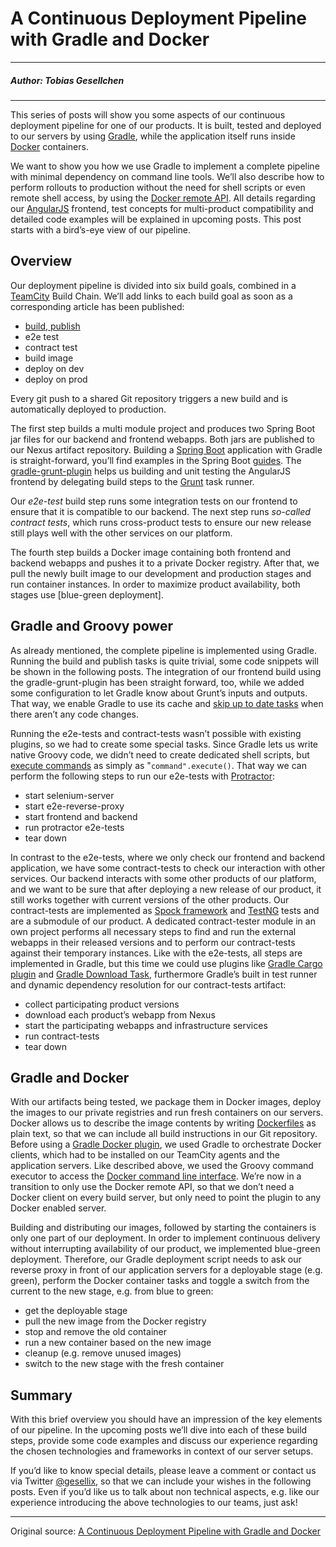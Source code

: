 # A Continuous Deployment Pipeline with Gradle and Docker

---

##### Author: Tobias Gesellchen

---

This series of posts will show you some aspects of our continuous deployment pipeline for one of our products. It is built, tested and deployed to our servers by using [Gradle](http://www.gradle.org/), while the application itself runs inside [Docker](https://www.docker.com/) containers.

We want to show you how we use Gradle to implement a complete pipeline with minimal dependency on command line tools. We’ll also describe how to perform rollouts to production without the need for shell scripts or even remote shell access, by using the [Docker remote API](https://docs.docker.com/reference/api/docker_remote_api/). All details regarding our [AngularJS](https://angularjs.org/) frontend, test concepts for multi-product compatibility and detailed code examples will be explained in upcoming posts. This post starts with a bird’s-eye view of our pipeline.

## Overview

Our deployment pipeline is divided into six build goals, combined in a [TeamCity](http://www.jetbrains.com/teamcity/) Build Chain. We’ll add links to each build goal as soon as a corresponding article has been published:

- [build, publish](http://wp.me/p1E7sK-nG)
- e2e test
- contract test
- build image
- deploy on dev
- deploy on prod

Every git push to a shared Git repository triggers a new build and is automatically deployed to production.

The first step builds a multi module project and produces two Spring Boot jar files for our backend and frontend webapps. Both jars are published to our Nexus artifact repository. Building a [Spring Boot](http://projects.spring.io/spring-boot/) application with Gradle is straight-forward, you’ll find examples in the Spring Boot [guides](http://spring.io/guides/gs/spring-boot/). The [gradle-grunt-plugin](http://plugins.gradle.org/plugin/com.moowork.grunt) helps us building and unit testing the AngularJS frontend by delegating build steps to the [Grunt](http://gruntjs.com/) task runner.

Our *e2e-test* build step runs some integration tests on our frontend to ensure that it is compatible to our backend. The next step runs *so-called contract tests*, which runs cross-product tests to ensure our new release still plays well with the other services on our platform.

The fourth step builds a Docker image containing both frontend and backend webapps and pushes it to a private Docker registry. After that, we pull the newly built image to our development and production stages and run container instances. In order to maximize product availability, both stages use [blue-green deployment].

## Gradle and Groovy power

As already mentioned, the complete pipeline is implemented using Gradle. Running the build and publish tasks is quite trivial, some code snippets will be shown in the following posts. The integration of our frontend build using the gradle-grunt-plugin has been straight forward, too, while we added some configuration to let Gradle know about Grunt’s inputs and outputs. That way, we enable Gradle to use its cache and [skip up to date tasks](http://www.gradle.org/docs/current/userguide/more_about_tasks.html#sec:up_to_date_checks) when there aren’t any code changes.

Running the e2e-tests and contract-tests wasn’t possible with existing plugins, so we had to create some special tasks. Since Gradle lets us write native Groovy code, we didn’t need to create dedicated shell scripts, but [execute commands](http://groovy.codehaus.org/Executing+External+Processes+From+Groovy) as simply as "`command".execute()`. That way we can perform the following steps to run our e2e-tests with [Protractor](http://www.protractortest.org/):

- start selenium-server
- start e2e-reverse-proxy
- start frontend and backend
- run protractor e2e-tests
- tear down

In contrast to the e2e-tests, where we only check our frontend and backend application, we have some contract-tests to check our interaction with other services. Our backend interacts with some other products of our platform, and we want to be sure that after deploying a new release of our product, it still works together with current versions of the other products. Our contract-tests are implemented as [Spock framework](http://spockframework.org/) and [TestNG](http://testng.org/) tests and are a submodule of our product. A dedicated contract-tester module in an own project performs all necessary steps to find and run the external webapps in their released versions and to perform our contract-tests against their temporary instances. Like with the e2e-tests, all steps are implemented in Gradle, but this time we could use plugins like [Gradle Cargo plugin](https://github.com/bmuschko/gradle-cargo-plugin) and [Gradle Download Task](https://github.com/michel-kraemer/gradle-download-task), furthermore Gradle’s built in test runner and dynamic dependency resolution for our contract-tests artifact:

- collect participating product versions
- download each product’s webapp from Nexus
- start the participating webapps and infrastructure services
- run contract-tests
- tear down

## Gradle and Docker

With our artifacts being tested, we package them in Docker images, deploy the images to our private registries and run fresh containers on our servers. Docker allows us to describe the image contents by writing [Dockerfiles](https://docs.docker.com/reference/builder/) as plain text, so that we can include all build instructions in our Git repository. Before using a [Gradle Docker plugin](http://plugins.gradle.org/plugin/de.gesellix.docker), we used Gradle to orchestrate Docker clients, which had to be installed on our TeamCity agents and the application servers. Like described above, we used the Groovy command executor to access the [Docker command line interface](https://docs.docker.com/reference/commandline/cli/). We’re now in a transition to only use the Docker remote API, so that we don’t need a Docker client on every build server, but only need to point the plugin to any Docker enabled server.

Building and distributing our images, followed by starting the containers is only one part of our deployment. In order to implement continuous delivery without interrupting availability of our product, we implemented blue-green deployment. Therefore, our Gradle deployment script needs to ask our reverse proxy in front of our application servers for a deployable stage (e.g. green), perform the Docker container tasks and toggle a switch from the current to the new stage, e.g. from blue to green:

- get the deployable stage
- pull the new image from the Docker registry
- stop and remove the old container
- run a new container based on the new image
- cleanup (e.g. remove unused images)
- switch to the new stage with the fresh container

## Summary

With this brief overview you should have an impression of the key elements of our pipeline. In the upcoming posts we’ll dive into each of these build steps, provide some code examples and discuss our experience regarding the chosen technologies and frameworks in context of our server setups.

If you’d like to know special details, please leave a comment or contact us via Twitter [@gesellix](https://twitter.com/gesellix), so that we can include your wishes in the following posts. Even if you’d like us to talk about non technical aspects, e.g. like our experience introducing the above technologies to our teams, just ask!

----

Original source: [A Continuous Deployment Pipeline with Gradle and Docker](http://blog-it.hypoport.de/2014/07/25/a-continuous-deployment-pipeline-with-gradle-and-docker/)